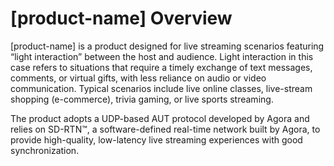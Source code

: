 # [product-name] Overview

[product-name] is a product designed for live streaming scenarios featuring “light interaction” between the host and audience. Light interaction in this case refers to situations that require a timely exchange of text messages, comments, or virtual gifts, with less reliance on audio or video communication. Typical scenarios include live online classes, live-stream shopping (e-commerce), trivia gaming, or live sports streaming.

The product adopts a UDP-based AUT protocol developed by Agora and relies on SD-RTN™, a software-defined real-time network built by Agora, to provide high-quality, low-latency live streaming experiences with good synchronization.
